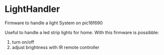 # LightHandler
Firmware to handle a light System on pic16f690

Useful to handle a led strip lights for home. With this firmware is possibble:
1) turn on/off
2) adjust brightness with IR remote controller
